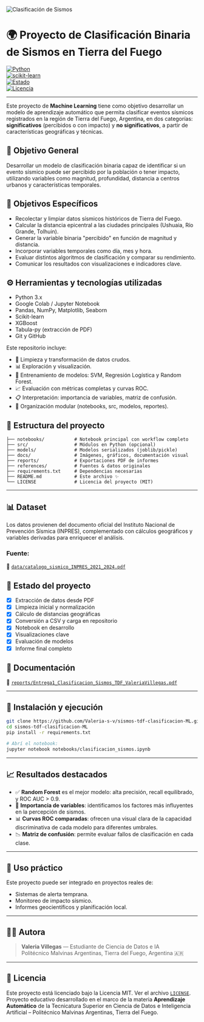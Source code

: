 ![Clasificación de Sismos](docs/Clasificación%20de%20sismos%20-%20tdf.png)


# 🌍 Proyecto de Clasificación Binaria de Sismos en Tierra del Fuego

[![Python](https://img.shields.io/badge/Python-3.10-blue)](https://www.python.org/)  
[![scikit-learn](https://img.shields.io/badge/scikit--learn-ML-orange)](https://scikit-learn.org/)  
[![Estado](https://img.shields.io/badge/estado-final-success)]()  
[![Licencia](https://img.shields.io/badge/licencia-MIT-blue)](LICENSE)

---

Este proyecto de **Machine Learning** tiene como objetivo desarrollar un modelo de aprendizaje automático que permita clasificar eventos sísmicos registrados en la región de Tierra del Fuego, Argentina, en dos categorías: **significativos** (percibidos o con impacto) y **no significativos**, a partir de características geográficas y técnicas.

## 📌 Objetivo General

Desarrollar un modelo de clasificación binaria capaz de identificar si un evento sísmico puede ser percibido por la población o tener impacto, utilizando variables como magnitud, profundidad, distancia a centros urbanos y características temporales.

## 🎯 Objetivos Específicos

- Recolectar y limpiar datos sísmicos históricos de Tierra del Fuego.
- Calcular la distancia epicentral a las ciudades principales (Ushuaia, Río Grande, Tolhuin).
- Generar la variable binaria "percibido" en función de magnitud y distancia.
- Incorporar variables temporales como día, mes y hora.
- Evaluar distintos algoritmos de clasificación y comparar su rendimiento.
- Comunicar los resultados con visualizaciones e indicadores clave.

## ⚙️ Herramientas y tecnologías utilizadas

- Python 3.x
- Google Colab / Jupyter Notebook
- Pandas, NumPy, Matplotlib, Seaborn
- Scikit-learn
- XGBoost
- Tabula-py (extracción de PDF)
- Git y GitHub

Este repositorio incluye:
- 🧹 Limpieza y transformación de datos crudos.
- 📊 Exploración y visualización.
- 🤖 Entrenamiento de modelos: SVM, Regresión Logística y Random Forest.
- 📈 Evaluación con métricas completas y curvas ROC.
- 📋 Interpretación: importancia de variables, matriz de confusión.
- 📂 Organización modular (notebooks, src, modelos, reportes).

## 📁 Estructura del proyecto

```
├── notebooks/           # Notebook principal con workflow completo
├── src/                 # Módulos en Python (opcional)
├── models/              # Modelos serializados (joblib/pickle)
├── docs/                # Imágenes, gráficos, documentación visual
├── reports/             # Exportaciones PDF de informes
├── references/          # Fuentes & datos originales
├── requirements.txt     # Dependencias necesarias
├── README.md            # Este archivo ✨
└── LICENSE              # Licencia del proyecto (MIT)
```

---

## 📊 Dataset

Los datos provienen del documento oficial del Instituto Nacional de Prevención Sísmica (INPRES), complementado con cálculos geográficos y variables derivadas para enriquecer el análisis.

### Fuente:

📄 [`data/catalogo_sismico_INPRES_2021_2024.pdf`](data/catalogo_sismico_INPRES_2021_2024.pdf)


## 🔄 Estado del proyecto

- [x] Extracción de datos desde PDF
- [x] Limpieza inicial y normalización
- [x] Cálculo de distancias geográficas
- [x] Conversión a CSV y carga en repositorio
- [x] Notebook en desarrollo
- [x] Visualizaciones clave
- [x] Evaluación de modelos
- [x] Informe final completo

## 📝 Documentación

📄 [`reports/Entrega1_Clasificacion_Sismos_TDF_ValeriaVillegas.pdf`](reports/Entrega1_Clasificacion_Sismos_TDF_ValeriaVillegas.pdf)

---

## 🧪 Instalación y ejecución

```bash
git clone https://github.com/Valeria-s-v/sismos-tdf-clasificacion-ML.git
cd sismos-tdf-clasificacion-ML
pip install -r requirements.txt

# Abrí el notebook:
jupyter notebook notebooks/clasificacion_sismos.ipynb
```

---

## 📈 Resultados destacados

- ✅ **Random Forest** es el mejor modelo: alta precisión, recall equilibrado, y ROC AUC > 0.9.
- 🧩 **Importancia de variables**: identificamos los factores más influyentes en la percepción de sismos.
- 📊 **Curvas ROC comparadas**: ofrecen una visual clara de la capacidad discriminativa de cada modelo para diferentes umbrales.
- 📉 **Matriz de confusión**: permite evaluar fallos de clasificación en cada clase.

---

## 🧠 Uso práctico

Este proyecto puede ser integrado en proyectos reales de:
- Sistemas de alerta temprana.
- Monitoreo de impacto sísmico.
- Informes geocientíficos y planificación local.

---

## 🧑‍💻 Autora

> **Valeria Villegas** — Estudiante de Ciencia de Datos e IA  
> Politécnico Malvinas Argentinas, Tierra del Fuego, Argentina 🇦🇷

---

## 📜 Licencia

Este proyecto está licenciado bajo la Licencia MIT. Ver el archivo [`LICENSE`](LICENSE).
Proyecto educativo desarrollado en el marco de la materia **Aprendizaje Automático** de la Tecnicatura Superior en Ciencia de Datos e Inteligencia Artificial – Politécnico Malvinas Argentinas, Tierra del Fuego.
